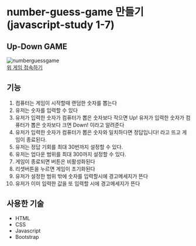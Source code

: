 # number-guess-game 만들기(javascript-study 1-7)

## Up-Down GAME
![numberguessgame](https://github.com/etesongg/number-guess-game/assets/55964387/7879f0db-7a12-42e5-b463-046561d1f4ca)
<br/>
[위 게임 접속하기](https://number-guess-gamebysone.netlify.app/)

## 기능
1. 컴퓨터는 게임이 시작할때 랜덤한 숫자를 뽑는다
2. 유저는 숫자를 입력할 수 있다
3. 유저가 입력한 숫자가 컴퓨터가 뽑은 숫자보다 작으면 Up! 유저가 입력한 숫자가 컴퓨터가 뽑은 숫자보다 크면 Down! 이라고 알려준다
4. 유저가 입력한 숫자가 컴퓨터가 뽑은 숫자와 일치하다면 정답입니다! 라고 뜨고 게임이 종료된다.
5. 유저는 정답 기회를 최대 30번까지 설정할 수 있다.
6. 유저는 업다운 범위를 최대 300까지 설정할 수 있다.
6. 게임이 종료되면 버튼은 비활성화된다
7. 리셋버튼을 누르면 게임이 초기화된다
8. 유저가 설정한 범위 밖에 숫자를 입력할시에 경고메세지가 뜬다
9. 유저가 이미 입력한 값을 또 입력할 시에 경고메세지가 뜬다

## 사용한 기술
- HTML
- CSS
- Javascript
- Bootstrap
